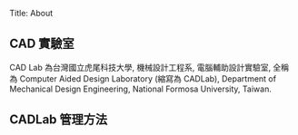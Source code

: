 Title: About

## CAD 實驗室

CAD Lab 為台灣國立虎尾科技大學, 機械設計工程系, 電腦輔助設計實驗室, 全稱為 Computer Aided Design Laboratory (縮寫為 CADLab), Department of Mechanical Design Engineering, National Formosa University, Taiwan.

## CADLab 管理方法

